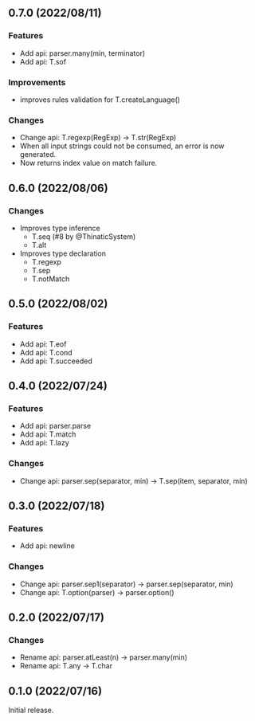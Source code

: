 <!--
## 0.x.x (unreleased)

### Features

### Improvements

### Changes

### Bugfixes

-->

## 0.7.0 (2022/08/11)

### Features
- Add api: parser.many(min, terminator)
- Add api: T.sof

### Improvements
- improves rules validation for T.createLanguage()

### Changes
- Change api: T.regexp(RegExp) -> T.str(RegExp)
- When all input strings could not be consumed, an error is now generated.
- Now returns index value on match failure.

## 0.6.0 (2022/08/06)

### Changes
- Improves type inference
  - T.seq (#8 by @ThinaticSystem)
  - T.alt
- Improves type declaration
  - T.regexp
  - T.sep
  - T.notMatch

## 0.5.0 (2022/08/02)

### Features
- Add api: T.eof
- Add api: T.cond
- Add api: T.succeeded

## 0.4.0 (2022/07/24)

### Features
- Add api: parser.parse
- Add api: T.match
- Add api: T.lazy

### Changes
- Change api: parser.sep(separator, min) -> T.sep(item, separator, min)

## 0.3.0 (2022/07/18)

### Features
- Add api: newline

### Changes
- Change api: parser.sep1(separator) -> parser.sep(separator, min)
- Change api: T.option(parser) -> parser.option()

## 0.2.0 (2022/07/17)

### Changes
- Rename api: parser.atLeast(n) -> parser.many(min)
- Rename api: T.any -> T.char

## 0.1.0 (2022/07/16)

Initial release.
